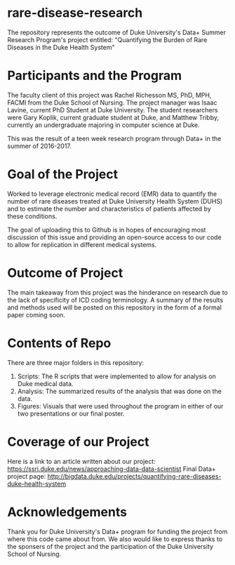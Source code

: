 # rare-disease-research
The repository represents the outcome of Duke University's Data+ Summer Research Program's project entitled: "Quantifying the Burden of Rare Diseases in the Duke Health System"

# Participants and the Program
The faculty client of this project was Rachel Richesson MS, PhD, MPH, FACMI from the Duke School of Nursing. The project manager was Isaac Lavine, current PhD Student at Duke University. The student researchers were Gary Koplik, current graduate student at Duke, and Matthew Tribby, currently an undergraduate majoring in computer science at Duke.

This was the result of a teen week research program through Data+ in the summer of 2016-2017. 

# Goal of the Project
Worked to leverage electronic medical record (EMR) data to quantify the number of rare diseases treated at Duke University Health System (DUHS) and to estimate the number and characteristics of patients affected by these conditions. 

The goal of uploading this to Github is in hopes of encouraging most discussion of this issue and providing an open-source access to our code to allow for replication in different medical systems. 

# Outcome of Project
The main takeaway from this project was the hinderance on research due to the lack of specificity of ICD coding terminology.
A summary of the results and methods used will be posted on this repository in the form of a formal paper coming soon. 

# Contents of Repo
There are three major folders in this repository:
1. Scripts: The R scripts that were implemented to allow for analysis on Duke medical data.
2. Analysis: The summarized results of the analysis that was done on the data.
3. Figures: Visuals that were used throughout the program in either of our two presentations or our final poster.

# Coverage of our Project
Here is a link to an article written about our project:
https://ssri.duke.edu/news/approaching-data-data-scientist
Final Data+ project page:
http://bigdata.duke.edu/projects/quantifying-rare-diseases-duke-health-system 

# Acknowledgements 
Thank you for Duke University's Data+ program for funding the project from where this code came about from. We also would like to express thanks to the sponsers of the project and the participation of the Duke University School of Nursing.  
